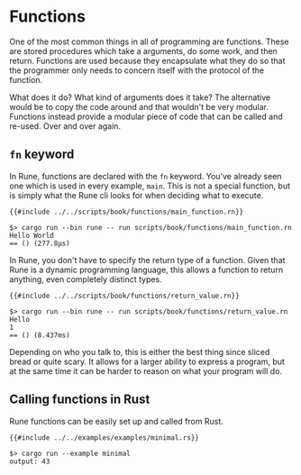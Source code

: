 # Functions

One of the most common things in all of programming are functions. These are
stored procedures which take a arguments, do some work, and then return.
Functions are used because they encapsulate what they do so that the programmer
only needs to concern itself with the protocol of the function.

What does it do? What kind of arguments does it take? The alternative would be
to copy the code around and that wouldn't be very modular. Functions instead
provide a modular piece of code that can be called and re-used. Over and over
again.

## `fn` keyword

In Rune, functions are declared with the `fn` keyword. You've already seen one
which is used in every example, `main`. This is not a special function, but is
simply what the Rune cli looks for when deciding what to execute.

```rune
{{#include ../../scripts/book/functions/main_function.rn}}
```

```text
$> cargo run --bin rune -- run scripts/book/functions/main_function.rn
Hello World
== () (277.8µs)
```

In Rune, you don't have to specify the return type of a function. Given that
Rune is a dynamic programming language, this allows a function to return
anything, even completely distinct types.

```rune
{{#include ../../scripts/book/functions/return_value.rn}}
```

```text
$> cargo run --bin rune -- run scripts/book/functions/return_value.rn
Hello
1
== () (8.437ms)
```

Depending on who you talk to, this is either the best thing since sliced bread
or quite scary. It allows for a larger ability to express a program, but at the
same time it can be harder to reason on what your program will do.

## Calling functions in Rust

Rune functions can be easily set up and called from Rust.

```rust,noplaypen
{{#include ../../examples/examples/minimal.rs}}
```

```text
$> cargo run --example minimal
output: 43
```
